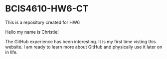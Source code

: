# BCIS4610-HW6-CT
This is a repository created for HW6

Hello my name is Christie!

The GitHub experience has been interesting. 
It is my first time visting this website. 
I am ready to learn more about GitHub and physically use it later on in life. 

